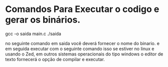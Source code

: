 # Comandos Para Executar o codigo e gerar os binários.
gcc -o saida main.c
./saida

no seguinte comando em saida você deverá fornecer o nome do binario. e em seguida executar com o seguinte comando isso se estiver no linux e usando o Zed,
em outros sistemas operacionais do tipo windows o editor de texto fornecerá o opção de compilar e executar.


